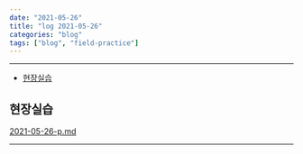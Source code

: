 ```yaml
---
date: "2021-05-26"
title: "log 2021-05-26"
categories: "blog"
tags: ["blog", "field-practice"]
---
```


----------

- [현장실습](#현장실습)

## 현장실습

[2021-05-26-p.md](./2021-05-26-p.md)

----------
